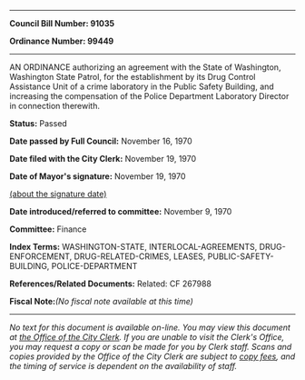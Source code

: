 

********

**Council Bill Number: 91035**
   
**Ordinance Number: 99449**
********

 AN ORDINANCE authorizing an agreement with the State of Washington, Washington State Patrol, for the establishment by its Drug Control Assistance Unit of a crime laboratory in the Public Safety Building, and increasing the compensation of the Police Department Laboratory Director in connection therewith.

**Status:** Passed
   
**Date passed by Full Council:** November 16, 1970
   
**Date filed with the City Clerk:** November 19, 1970
   
**Date of Mayor's signature:** November 19, 1970
   
[(about the signature date)](/~public/approvaldate.htm)
   
   
   
**Date introduced/referred to committee:** November 9, 1970
   
**Committee:** Finance
   
   
**Index Terms:** WASHINGTON-STATE, INTERLOCAL-AGREEMENTS, DRUG-ENFORCEMENT, DRUG-RELATED-CRIMES, LEASES, PUBLIC-SAFETY-BUILDING, POLICE-DEPARTMENT

**References/Related Documents:** Related: CF 267988

**Fiscal Note:**_(No fiscal note available at this time)_
********

_No text for this document is available on-line. You may view this document at [the Office of the City Clerk](http://www.seattle.gov/leg/clerk/contactUs.htm). If you are unable to visit the Clerk's Office, you may request a copy or scan be made for you by Clerk staff. Scans and copies provided by the Office of the City Clerk are subject to [copy fees](http://clerk.seattle.gov/~public/clerkfees.htm), and the timing of service is dependent on the availability of staff._

